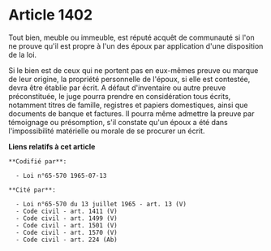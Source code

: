 # Article 1402

Tout bien, meuble ou immeuble, est réputé acquêt de communauté si l'on ne prouve qu'il est propre à l'un des époux par
application d'une disposition de la loi.

Si le bien est de ceux qui ne portent pas en eux-mêmes preuve ou marque de leur origine, la propriété personnelle de l'époux,
si elle est contestée, devra être établie par écrit. A défaut d'inventaire ou autre preuve préconstituée, le juge pourra
prendre en considération tous écrits, notamment titres de famille, registres et papiers domestiques, ainsi que documents de
banque et factures. Il pourra même admettre la preuve par témoignage ou présomption, s'il constate qu'un époux a été dans
l'impossibilité matérielle ou morale de se procurer un écrit.

**Liens relatifs à cet article**

	**Codifié par**:

	  - Loi n°65-570 1965-07-13

	**Cité par**:

	  - Loi n°65-570 du 13 juillet 1965 - art. 13 (V)
	  - Code civil - art. 1411 (V)
	  - Code civil - art. 1499 (V)
	  - Code civil - art. 1501 (V)
	  - Code civil - art. 1570 (V)
	  - Code civil - art. 224 (Ab)
